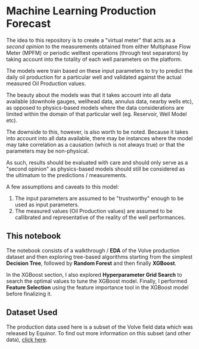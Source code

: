 # Machine Learning Production Forecast

The idea to this repository is to create a "virtual meter" that acts as a _second opinion_ to the measurements obtained from either Multiphase Flow Meter (MPFM) or periodic welltest operations (through test separators) by taking account into the totality of each well parameters on the platform.

The models were train based on these input parameters to try to predict the daily oil production for a particular well and validated against the actual measured Oil Production values.

The beauty about the models was that it takes account into all data available (downhole gauges, wellhead data, annulus data, nearby wells etc), as opposed to physics-based models where the data considerations are limited within the domain of that particular well (eg. Reservoir, Well Model etc).

The downside to this, however, is also worth to be noted. Because it takes into account into all data available, there may be instances where the model may take correlation as a causation (which is not always true) or that the parameters may be non-physical. 

As such, results should be evaluated with care and should only serve as a "second opinion" as physics-based models should still be considered as the ultimatum to the predictions / measurements.

A few assumptions and caveats to this model:
1. The input parameters are assumed to be "trustworthy" enough to be used as input parameters.
2. The measured values (Oil Production values) are assumed to be callibrated and representative of the reality of the well performances.

## This notebook

The notebook consists of a walkthrough / **EDA** of the Volve production dataset and then exploring tree-based algorithms starting from the simplest **Decision Tree**, followed by **Random Forest** and then finally **XGBoost**.

In the XGBoost section, I also explored **Hyperparameter Grid Search** to search the optimal values to tune the XGBoost model. Finally, I performed **Feature Selection** using the feature importance tool in the XGBoost model before finalizing it.

## Dataset Used
The production data used here is a subset of the Volve field data which was released by Equinor. To find out more information on this subset (and other data), [click here](https://www.equinor.com/en/what-we-do/norwegian-continental-shelf-platforms/volve.html).
